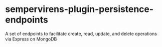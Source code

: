 # sempervirens-plugin-persistence-endpoints
A set of endpoints to facilitate create, read, update, and delete operations via Express on MongoDB
